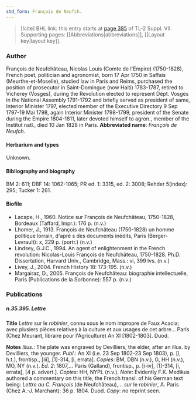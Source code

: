 ```yaml
---
std_form: François de Neufch.
---
```


> [!cite] BHL link: this entry starts at [page 385](https://www.biodiversitylibrary.org/page/33259889) of TL-2 Suppl. VII.
> Supporting pages: [[Abbreviations|abbreviations]], [[Layout key|layout key]].

### Author

François de Neufchâteau, Nicolas Louis (Comte de l'Empire) (1750-1828), French poet, politician and agronomist, born 17 Apr 1750 in Saffais (Meurthe-et-Moselle), studied law in Paris and Reims, purchased the position of prosecutor in Saint-Domingue (now Haiti) 1783-1787, retired to Vicherey (Vosges), during the Revolution elected to represent Dépt. Vosges in the National Assembly 1791-1792 and briefly served as president of same, Interior Minister 1797, elected member of the Executive Directory 9 Sep 1797-19 Mai 1798, again Interior Minister 1798-1799, president of the Senate during the Empire 1804-1811, later devoted himself to agron., member of the Institut natl., died 10 Jan 1828 in Paris. 
**Abbreviated name**: *François de Neufch.*

#### Herbarium and types

Unknown.

#### Bibliography and biography

BM 2: 611; DBF 14: 1062-1065; PR ed. 1: 3315, ed. 2: 3008; Rehder 5(index): 295; Tucker 1: 261.

#### Biofile

- Lacape, H., 1960. Notice sur François de Neufchâteau, 1750-1828, Bordeaux (Taffard, Impr.): 176 p. (n.v.)
- Lhomer, J., 1913. François de Neufchâteau (1750-1828) un homme politique lorrain, d'aprè s des documents inédits, Paris (Berger-Levrault): x, 229 p. (portr.) (n.v.)
- Lindsey, G.J.C., 1994. An agent of enlightenment in the French revolution: Nicolas-Louis François de Neufchâteau, 1750-1828. Ph.D. Dissertation, Harvard Univ., Cambridge, Mass.: vi, 399 lvs. (n.v.)
- Livey, J., 2004. French History 18: 173-195. (n.v.)
- Margairaz, D., 2005. François de Neufchâteau: biographie intellectuelle, Paris (Publications de la Sorbonne): 557 p. (n.v.)

### Publications

##### n.35.395. Lettre

**Title**
*Lettre* sur le *robinier*, connu sous le nom impropre de Faux Acacia; avec plusiers pièces relatives à la culture et aux usages de cet arbre... Paris (Chez Meurant, libraire pour l'Agriculture) An XI \[1802-1803\]. Duod.

**Notes**
*Illus*.: The plate was engraved by Devilliers, the elder, after an illus. by Devilliers, the younger.
*Publ*.: An XI (i.e. 23 Sep 1802-23 Sep 1803), p. \[i, h.t.\], frontisp., \[iii\], \[1\]-314, \[i, errata\].
*Copies*: BM, DBN (n.v.), G, HH (n.v.), MO, NY (n.v.).
*Ed. 2*: 1807,... Paris (Galland), frontisp., p. \[i-iv\], \[1\]-314, \[i, errata\], \[4 p. advert.\]. *Copies*: HH, NYPL (n.v.).
*Note*: Evidently F.K. Medikus authored a commentary on this title, the French transl. of his German text being: *Lettre au C. François* (de Neufchâteau),... *sur* le *robinier*, A. Paris (Chez A.-J. Marchant): 36 p. 1804. Duod. *Copy*: no reprint seen.

